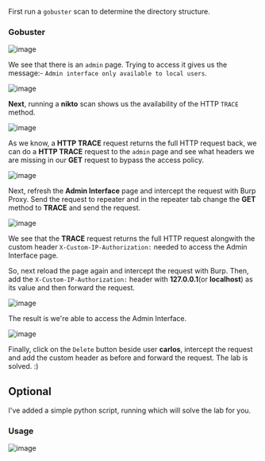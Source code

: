 First run a `gobuster` scan to determine the directory structure.

### Gobuster

![image](https://user-images.githubusercontent.com/86168235/128642568-83a0cd35-92dc-48d9-ad27-d762caa9ab1e.png)


We see that there is an `admin` page. Trying to access it gives us the message:- `Admin interface only available to local users`.

![image](https://user-images.githubusercontent.com/86168235/128642612-6bd6c867-1ecd-4055-a4f7-c0b5df0abc3c.png)


**Next**, running a **nikto** scan shows us the availability of the HTTP `TRACE` method.

![image](https://user-images.githubusercontent.com/86168235/128642637-6100b534-863a-4b01-8fb9-1b5875b5c75f.png)


As we know, a **HTTP TRACE** request returns the full HTTP request back, we can do a **HTTP TRACE** request to the `admin` page and see what headers we are missing in our **GET** request to bypass the access policy.

![image](https://user-images.githubusercontent.com/86168235/128642669-3a79b55d-a6af-4113-ac9f-8f999c80c550.png)

Next, refresh the **Admin Interface** page and intercept the request with Burp Proxy. Send the request to repeater and in the repeater tab change the **GET** method to **TRACE** and send the request.

![image](https://user-images.githubusercontent.com/86168235/128642700-10784102-ba3f-4321-8479-794870e21fba.png)

We see that the **TRACE** request returns the full HTTP request alongwith the custom header `X-Custom-IP-Authorization:` needed to access the Admin Interface page.

So, next reload the page again and intercept the request with Burp. Then, add the `X-Custom-IP-Authorization:` header with **127.0.0.1**(or **localhost**) as its value and then forward the request.

![image](https://user-images.githubusercontent.com/86168235/128642760-9b305930-12a7-4336-ab48-6fd45037698e.png)

The result is we're able to access the Admin Interface.

![image](https://user-images.githubusercontent.com/86168235/128642777-4d3423eb-b408-4f19-b73b-88af805e4721.png)

Finally, click on the `Delete` button beside user **carlos**, intercept the request and add the custom header as before and forward the request. The lab is solved. :)

## Optional

I've added a simple python script, running which will solve the lab for you. 

### Usage

![image](https://user-images.githubusercontent.com/86168235/128642815-317c021b-9b25-47db-b737-862ea1a57f0b.png)




